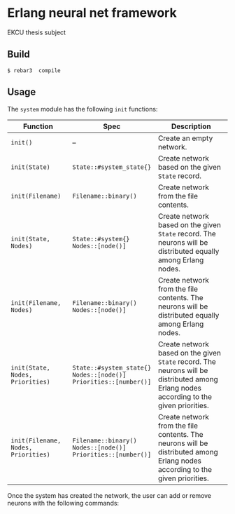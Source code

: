 # Erlang neural net framework

EKCU thesis subject
## Build

```console
$ rebar3  compile
```
## Usage

The `system` module has the following `init` functions:

| Function                            | Spec                    | Description                                                                                                                             |
| - | - | - |
| `init()`                            | &ndash;                       | Create an empty network.                                                                                                                |
| `init(State)`                       | `State::#system_state{}` | Create network based on the given `State` record.                                                                                      |
| `init(Filename)`                    |   `Filename::binary()`                      | Create network from the file contents.                                                                                                  |
| `init(State, Nodes)`                | `State::#system{}`<br/>`Nodes::[node()]` | Create network based on the given `State` record. The neurons will be distributed equally among Erlang nodes.                           |
| `init(Filename, Nodes)`             | `Filename::binary()`<br/>`Nodes::[node()]` | Create network from the file contents. The neurons will be distributed equally among Erlang nodes.                                      |
| `init(State, Nodes, Priorities)`    | `State::#system_state{}`<br/>`Nodes::[node()]`<br/>`Priorities::[number()]` | Create network based on the given `State` record. The neurons will be distributed among Erlang nodes according to the given priorities. |
| `init(Filename, Nodes, Priorities)` | `Filename::binary()`<br/>`Nodes::[node()]`<br/>`Priorities::[number()]` | Create network from the file contents. The neurons will be distributed  among Erlang nodes according to the given priorities.    |

Once the system has created the network, the user can add or remove neurons with the following commands:


